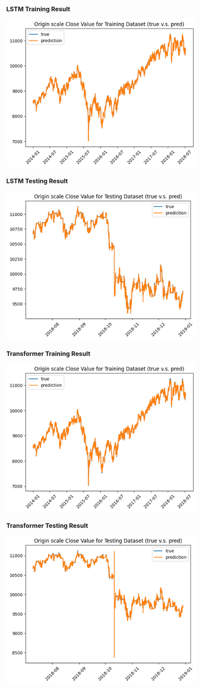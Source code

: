 ### LSTM Training Result
![image](plot/TX00_LSTM_min_date-2014-01-01_max_date-2018-12-31_test_size-0.2_batch_size-32_epoch10_Origin_scale_Training_Dataset.png)
### LSTM Testing Result
![image](plot/TX00_LSTM_min_date-2014-01-01_max_date-2018-12-31_test_size-0.2_batch_size-32_epoch10_Origin_scale_Testing_Dataset.png)

### Transformer Training Result
![image](plot/TX00_ATTN_min_date-2014-01-01_max_date-2018-12-31_test_size-0.2_batch_size-32_epoch10_Origin_scale_Training_Dataset.png)
### Transformer Testing Result
![image](plot/TX00_ATTN_min_date-2014-01-01_max_date-2018-12-31_test_size-0.2_batch_size-32_epoch10_Origin_scale_Testing_Dataset.png)

